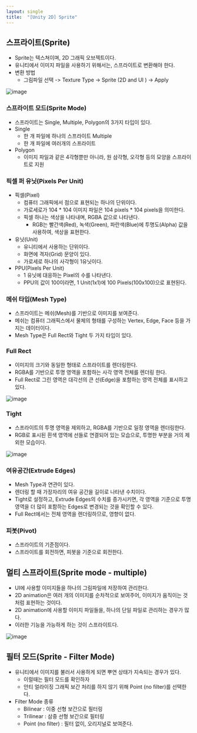 ```yaml
---
layout: single
title:  "[Unity 2D] Sprite"
---
```



## 스프라이트(Sprite)
- Sprite는 텍스쳐이며, 2D 그래픽 오브젝트이다.
- 유니티에서 이미지 파일을 사용하기 위해서는, 스프라이트로 변환해야 한다. 
- 변환 방법
    - 그림파일 선택 -> Texture Type -> Sprite (2D and UI ) -> Apply

![image](https://user-images.githubusercontent.com/55589616/213383842-954825f0-68bc-47b1-80ed-446ff2a1674a.png)


### 스프라이트 모드(Sprite Mode)
- 스프라이트는 Single, Multiple, Polygon의 3가지 타입이 있다. 
- Single
    - 한 개 파일에 하나의 스프라이트 
Multiple
    - 한 개 파일에 여러개의 스프라이트  
- Polygon
    - 이미지 파일과 같은 4각형뿐만 아니라, 원 삼각형, 오각형 등의 모양을 스프라이트로 지원


### 픽셀 퍼 유닛(Pixels Per Unit)
- 픽셀(Pixel)
    - 컴퓨터 그래픽에서 점으로 표현되는 하나의 단위이다.
    - 가로세로가 104 * 104 이미지 파일은 104 pixels * 104 pixels을 의미한다. 
    - 픽셀 하나는 색상을 나타내며, RGBA 값으로 나타낸다. 
        - RGB는 빨간색(Red), 녹색(Green), 파란색(Blue)에 투명도(Alpha) 값을 사용하여, 색상을 표현한다.  
- 유닛(Unit)
    - 유니티에서 사용하는 단위이다. 
    - 화면에 격자(Grid) 문양이 있다. 
    - 가로세로 하나의 사각형이 1유닛이다.   
- PPU(Pixels Per Unit)
    - 1 유닛에 대응하는 Pixel의 수를 나타낸다. 
    - PPU의 값이 100이라면, 1 Unit(1x1)에 100 Pixels(100x100)으로 표현된다.


### 메쉬 타입(Mesh Type)
- 스프라이트는 메쉬(Mesh)를 기반으로 이미지를 보여준다. 
- 메쉬는 컴퓨터 그래픽스에서 물체의 형태를 구성하는 Vertex, Edge, Face 등을 가지는 데이터이다. 
- Mesh Type은 Full Rect와 Tight 두 가지 타입이 있다.


### Full Rect
- 이미지의 크기와 동일한 형태로 스프라이트를 렌더링한다. 
- RGBA를 기반으로 투명 영역을 포함하는 사각 영역 전체를 렌더링 한다. 
- Full Rect로 그린 영역은 대각선의 큰 선(Edge)을 포함하는 영역 전체를 표시하고 있다.

![image](https://user-images.githubusercontent.com/55589616/213384864-9c9119ad-e761-4bb5-910c-caddcd0d4ee3.png)


### Tight
- 스프라이트의 투명 영역을 제외하고, RGBA를 기반으로 일정 영역을 렌더링한다.
- RGB로 표시된 흰색 영역에 선들로 연결되어 있는 모습으로, 투명한 부분을 거의 제외한 모습이다.

![image](https://user-images.githubusercontent.com/55589616/213384941-07be6a88-a6c9-4e92-b0f5-3276b4266469.png)


### 여유공간(Extrude Edges)
- Mesh Type과 연관이 있다.
- 렌더링 할 때 가장자리의 여유 공간을 길이로 나타낸 수치이다.  
- Tight로 설정하고, Extrude Edges의 수치를 증가시키면, 각 영역을 기준으로 투명 영역을 더 많이 포함하는 Edges로 변경되는 것을 확인할 수 있다. 
- Full Rect에서는 전체 영역을 렌더링하므로, 영향이 없다.


### 피봇(Pivot)
- 스프라이트의 기준점이다. 
- 스프라이트를 회전하면, 피봇을 기준으로 회전한다.


## 멀티 스프라이트(Sprite mode - multiple)
- UI에 사용할 이미지들을 하나의 그림파일에 저장하여 관리한다.
- 2D animation은 여러 개의 이미지를 순차적으로 보여주어, 이미지가 움직이는 것처럼 표현하는 것이다.
- 2D animation에 사용할 이미지 파일들을, 하나의 단일 파일로 관리하는 경우가 많다. 
- 이러한 기능을 가능하게 하는 것이 스프라이트다.

![image](https://user-images.githubusercontent.com/55589616/213386224-13e77318-b921-4875-86e8-aa25207ec53f.png)


## 필터 모드(Sprite - Filter Mode)
- 유니티에서 이미지를 불러서 사용하게 되면 뿌연 상태가 지속되는 경우가 있다.
    - 이럴때는 필터 모드를 확인하자
    - 안티 얼라이징 그래픽 보간 처리를 하지 않기 위해 Point (no filter)를 선택한다.
- Filter Mode 종류
    - Bilinear : 이중 선형 보간으로 필터링
    - Trilinear : 삼중 선형 보간으로 필터링
    - Point (no filter) : 필터 없이, 오리지널로 보여준다.
